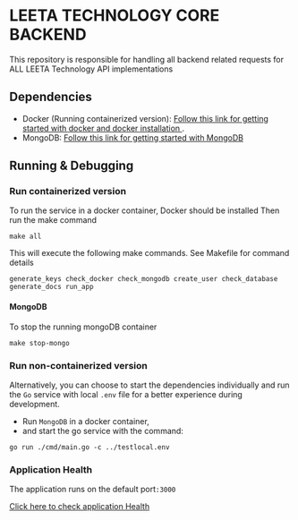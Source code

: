 # LEETA TECHNOLOGY CORE BACKEND

This repository is responsible for handling all backend related requests for ALL LEETA Technology API implementations

## Dependencies

- Docker (Running containerized version): [Follow this link for getting started with docker and docker installation ](https://docs.docker.com/get-started/).
- MongoDB: [Follow this link for getting started with MongoDB](https://www.mongodb.com/)

## Running & Debugging

### Run containerized version
To run the service in a docker container, Docker should be installed  Then run the make command

```shell
make all 
```

This will execute the following make commands. See Makefile for command details

```text
generate_keys check_docker check_mongodb create_user check_database generate_docs run_app
```

#### MongoDB

To stop the running mongoDB container

```shell
make stop-mongo
```

### Run non-containerized version 
Alternatively, you can choose to start the dependencies individually and run the `Go` service with local `.env` file for a better experience during development.
- Run `MongoDB` in a docker container, 
- and start the go service with the command:

```shell
go run ./cmd/main.go -c ../testlocal.env
```

### Application Health

The application runs on the default port`:3000`

[Click here to check application Health](http://localhost:3000/health)